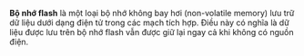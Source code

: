 **Bộ nhớ flash** là một loại bộ nhớ không bay hơi (non-volatile memory) lưu trữ dữ liệu dưới dạng điện tử trong các mạch tích hợp. Điều này có nghĩa là dữ liệu được lưu trên bộ nhớ flash vẫn được giữ lại ngay cả khi không có nguồn điện.